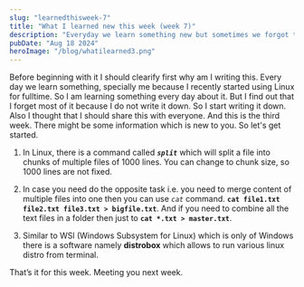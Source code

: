 ```yaml
---
slug: "learnedthisweek-7"
title: "What I learned new this week (week 7)"
description: "Everyday we learn something new but sometimes we forgot that because did not note that down. Specially I do, so I started to write down a small brief about everything I learned. And decided to share that with everyone on weekly basis so that others might learn something new."
pubDate: "Aug 18 2024"
heroImage: "/blog/whatilearned3.png"
---
```




Before beginning with it I should clearify first why am I writing this.
Every day we learn something, specially me because I recently started using Linux for fulltime. So I am learning something every day about it. But I find out that I forget most of it because I do not write it down.
So I start writing it down. Also I thought that I should share this with everyone. And this is the third week.
There might be some information which is new to you. So let's get started.


1. In Linux, there is a command called ***`split`*** which will split a file into chunks of multiple files of 1000 lines.
You can change to chunk size, so 1000 lines are not fixed.

2. In case you need do the opposite task i.e. you need to merge content of multiple files into one then you can use *`cat`* command.
**`cat file1.txt file2.txt file3.txt > bigfile.txt`**.
And if you need to combine all the text files in a folder then just to **`cat *.txt > master.txt`**.

3. Similar to WSl (Windows Subsystem for Linux) which is only of Windows there is a software namely **distrobox** which allows to run various linux distro from terminal.

That’s it for this week. Meeting you next week.

